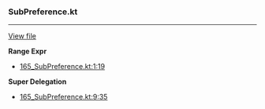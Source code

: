 ### SubPreference.kt
---
[View file](files/165_SubPreference.kt)

**Range Expr**

 - [165_SubPreference.kt:1:19](files/165_SubPreference.kt#L1:)

**Super Delegation**

 - [165_SubPreference.kt:9:35](files/165_SubPreference.kt#L9:)
